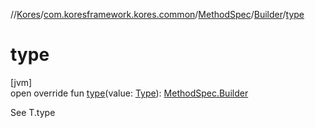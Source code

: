 //[Kores](../../../../index.md)/[com.koresframework.kores.common](../../index.md)/[MethodSpec](../index.md)/[Builder](index.md)/[type](type.md)

# type

[jvm]\
open override fun [type](type.md)(value: [Type](https://docs.oracle.com/javase/8/docs/api/java/lang/reflect/Type.html)): [MethodSpec.Builder](index.md)

See T.type
